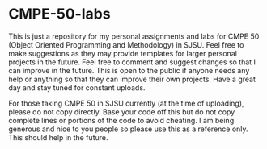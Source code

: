 # CMPE-50-labs
This is just a repository for my personal assignments and labs for CMPE 50 (Object Oriented Programming and Methodology) in SJSU. Feel free to make suggestions as they may provide templates for larger personal projects in the future. Feel free to comment and suggest changes so that I can improve in the future. This is open to the public if anyone needs any help or anything so that they can improve their own projects. Have a great day and stay tuned for constant uploads.

For those taking CMPE 50 in SJSU currently (at the time of uploading), please do not copy directly. Base your code off this but do not copy complete lines or portions of the code to avoid cheating. I am being generous and nice to you people so please use this as a reference only. This should help in the future.
